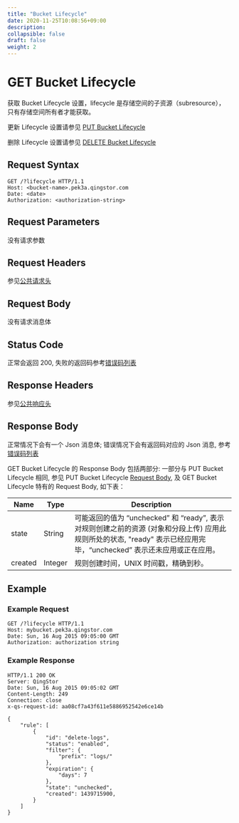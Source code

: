 ```yaml
---
title: "Bucket Lifecycle"
date: 2020-11-25T10:08:56+09:00
description:
collapsible: false
draft: false
weight: 2
---
```


# GET Bucket Lifecycle

获取 Bucket Lifecycle 设置，lifecycle 是存储空间的子资源（subresource），
只有存储空间所有者才能获取。

更新 Lifecycle 设置请参见 [PUT Bucket Lifecycle](../put_lifecycle)

删除 Lifecycle 设置请参见 [DELETE Bucket Lifecycle](../delete_lifecycle)

## Request Syntax

```http
GET /?lifecycle HTTP/1.1
Host: <bucket-name>.pek3a.qingstor.com
Date: <date>
Authorization: <authorization-string>
```

## Request Parameters

没有请求参数

## Request Headers

参见[公共请求头](../../../common_header/#请求头字段-request-header)

## Request Body

没有请求消息体

## Status Code

正常会返回 200,  失败的返回码参考[错误码列表](../../../error_code/)

## Response Headers

参见[公共响应头](../../../common_header/#响应头字段-response-heaader)

## Response Body

正常情况下会有一个 Json 消息体; 错误情况下会有返回码对应的 Json 消息, 参考[错误码列表](../../../error_code/)

GET Bucket Lifecycle 的 Response Body 包括两部分:
一部分与 PUT Bucket Lifecycle 相同, 参见 PUT Bucket Lifecycle [Request Body](../put_lifecycle#request-body),
及 GET Bucket Lifecycle 特有的 Request Body, 如下表：

| Name | Type | Description |
| --- | --- | --- |
| state | String | 可能返回的值为 “unchecked” 和 “ready”, 表示对规则创建之前的资源 (对象和分段上传) 应用此规则所处的状态, "ready" 表示已经应用完毕，“unchecked” 表示还未应用或正在应用。|
| created | Integer | 规则创建时间，UNIX 时间戳，精确到秒。|

## Example

### Example Request

```http
GET /?lifecycle HTTP/1.1
Host: mybucket.pek3a.qingstor.com
Date: Sun, 16 Aug 2015 09:05:00 GMT
Authorization: authorization string
```

### Example Response

```http
HTTP/1.1 200 OK
Server: QingStor
Date: Sun, 16 Aug 2015 09:05:02 GMT
Content-Length: 249
Connection: close
x-qs-request-id: aa08cf7a43f611e5886952542e6ce14b

{
    "rule": [
        {
            "id": "delete-logs",
            "status": "enabled",
            "filter": {
                "prefix": "logs/"
            },
            "expiration": {
                "days": 7
            },
            "state": "unchecked",
            "created": 1439715900,
        }
    ]
}
```
